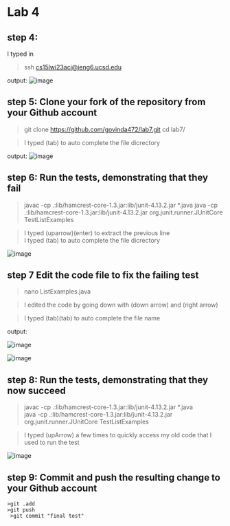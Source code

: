 # Lab 4
## step 4:
I typed in
> ssh cs15lwi23aci@ieng6.ucsd.edu

output:
![image](https://user-images.githubusercontent.com/75463270/221771032-e8985e29-8502-4775-89d5-2fdaf8e94525.png)


## step 5: Clone your fork of the repository from your Github account
> git clone https://github.com/govinda472/lab7.git
> cd lab7/

> I typed (tab) to auto complete the file dicrectory
  
output:
![image](https://user-images.githubusercontent.com/75463270/221772725-81fbf042-c5c9-4226-b11a-cafc41b42784.png)
  
 ## step 6: Run the tests, demonstrating that they fail
  
 > javac -cp .:lib/hamcrest-core-1.3.jar:lib/junit-4.13.2.jar *.java
 > java -cp .:lib/hamcrest-core-1.3.jar:lib/junit-4.13.2.jar org.junit.runner.JUnitCore TestListExamples
  
>I typed (uparrow)(enter) to extract the previous line  
>I typed (tab) to auto complete the file dicrectory
  
  ![image](https://user-images.githubusercontent.com/75463270/221780401-48347e1c-e04e-4396-8807-012eb3fe1ef8.png)

  
  
  ## step 7 Edit the code file to fix the failing test
  
  >nano ListExamples.java
  
  >I edited the code by going down with (down arrow) and (right arrow)
  
  >I typed (tab)(tab) to auto complete the file name
  
  output:
  
  ![image](https://user-images.githubusercontent.com/75463270/221777753-ecaa4579-3fca-489a-92e1-1d701a708dee.png)
  
  ![image](https://user-images.githubusercontent.com/75463270/221777537-48a51419-3068-440d-a6d7-e45ee98ce9f7.png)
  
  
  ## step 8: Run the tests, demonstrating that they now succeed
  
 >javac -cp .:lib/hamcrest-core-1.3.jar:lib/junit-4.13.2.jar *.java                       
 >java -cp .:lib/hamcrest-core-1.3.jar:lib/junit-4.13.2.jar org.junit.runner.JUnitCore TestListExamples
  
  > I typed (upArrow) a few times to quickly access my old code that I used to run the test
  
  ![image](https://user-images.githubusercontent.com/75463270/221779254-69d582d5-f246-46ad-b578-b32529c069aa.png)
  
  
  ## step 9: Commit and push the resulting change to your Github account

    >git .add
    >git push
     >git commit "final test"

